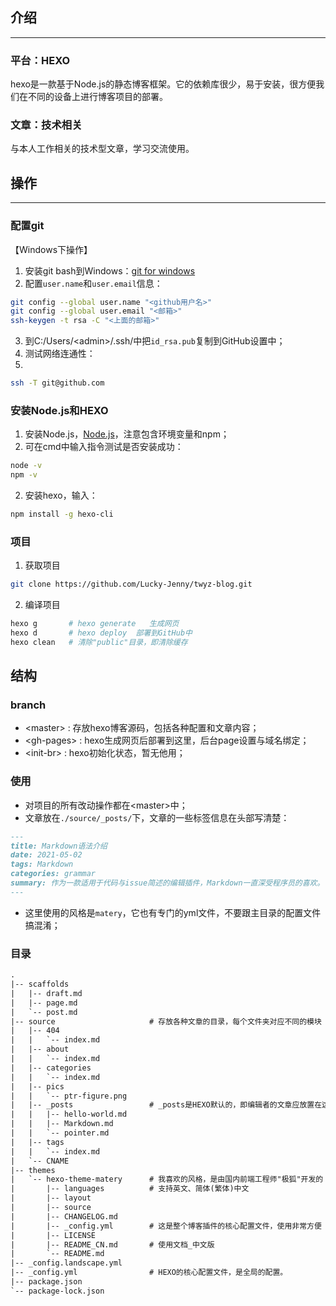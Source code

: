 ## 介绍

---

### 平台：HEXO

hexo是一款基于Node.js的静态博客框架。它的依赖库很少，易于安装，很方便我们在不同的设备上进行博客项目的部署。

### 文章：技术相关

与本人工作相关的技术型文章，学习交流使用。

## 操作

---

### 配置git

【Windows下操作】
1. 安装git bash到Windows：[git for windows](https://gitforwindows.org/)
2. 配置`user.name`和`user.email`信息：

```bash
git config --global user.name "<github用户名>"
git config --global user.email "<邮箱>"
ssh-keygen -t rsa -C "<上面的邮箱>"
```

3. 到C:/Users/\<admin\>/.ssh/中把`id_rsa.pub`复制到GitHub设置中；
4. 测试网络连通性：
5. 
```bash
ssh -T git@github.com
```



### 安装Node.js和HEXO

1. 安装Node.js，[Node.js](https://nodejs.org/zh-cn/)，注意包含环境变量和npm；
2. 可在cmd中输入指令测试是否安装成功：

```bash
node -v
npm -v
```

2. 安装hexo，输入：

```bash
npm install -g hexo-cli
```



### 项目

1. 获取项目


```bash
git clone https://github.com/Lucky-Jenny/twyz-blog.git

```

2. 编译项目

```bash
hexo g       # hexo generate   生成网页
hexo d       # hexo deploy  部署到GitHub中
hexo clean   # 清除"public"目录，即清除缓存
```



## 结构

### branch

- \<master\> : 存放hexo博客源码，包括各种配置和文章内容；
- \<gh-pages\> : hexo生成网页后部署到这里，后台page设置与域名绑定；
- \<init-br\> : hexo初始化状态，暂无他用；

### 使用

- 对项目的所有改动操作都在\<master\>中；
- 文章放在`./source/_posts/`下，文章的一些标签信息在头部写清楚：

```markdown
---
title: Markdown语法介绍
date: 2021-05-02
tags: Markdown
categories: grammar
summary: 作为一款适用于代码与issue简述的编辑插件，Markdown一直深受程序员的喜欢。
---
```

- 这里使用的风格是`matery`，它也有专门的yml文件，不要跟主目录的配置文件搞混淆；



### 目录

```txt
.
|-- scaffolds
|   |-- draft.md
|   |-- page.md
|   `-- post.md
|-- source                     # 存放各种文章的目录，每个文件夹对应不同的模块
|   |-- 404
|   |   `-- index.md
|   |-- about
|   |   `-- index.md
|   |-- categories
|   |   `-- index.md
|   |-- pics
|   |   `-- ptr-figure.png
|   |-- _posts                 # _posts是HEXO默认的，即编辑者的文章应放置在这里。
|   |   |-- hello-world.md
|   |   |-- Markdown.md
|   |   `-- pointer.md
|   |-- tags
|   |   `-- index.md
|   `-- CNAME
|-- themes
|   `-- hexo-theme-matery      # 我喜欢的风格，是由国内前端工程师"极狐"开发的
|       |-- languages          # 支持英文、简体(繁体)中文
|       |-- layout
|       |-- source
|       |-- CHANGELOG.md
|       |-- _config.yml        # 这是整个博客插件的核心配置文件，使用非常方便
|       |-- LICENSE
|       |-- README_CN.md       # 使用文档_中文版
|       `-- README.md
|-- _config.landscape.yml
|-- _config.yml                # HEXO的核心配置文件，是全局的配置。
|-- package.json
`-- package-lock.json
```
